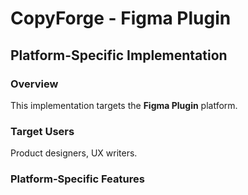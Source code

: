 # CopyForge - Figma Plugin

## Platform-Specific Implementation

### Overview
This implementation targets the **Figma Plugin** platform.

### Target Users
Product designers, UX writers.

### Platform-Specific Features
